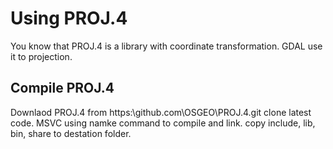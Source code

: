 # Using PROJ.4

You know that PROJ.4 is a library with coordinate transformation. GDAL use it to projection.
## Compile PROJ.4
Downlaod PROJ.4 from https:\\github.com\OSGEO\PROJ.4.git clone latest code.
MSVC using namke command to compile and link.
copy include, lib, bin, share to destation folder.

